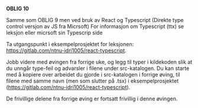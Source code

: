 **OBLIG 10**

Samme som OBLIG 9 men ved bruk av React og Typescript (Direkte type control versjon av JS fra Micrsoft)
For informasjon om Typescript (ttx) se leksjon eller micrsoft sin Typescrip side

Ta utgangspunkt i eksempelprosjektet for leksjonen: https://gitlab.com/ntnu-idri1005/react-typescript.

Jobb videre med øvingen fra forrige uke, og legg til typer i kildekoden slik at du unngår type-feil og advarsler i filene under src-katalogen. Du kan starte med å kopiere over arbeidet du gjorde i src-katalogen i forrige øving, til filene med samme navn (men som slutter på .tsx) i eksempelprosjektet (https://gitlab.com/ntnu-idri1005/react-typescript).

De frivillige delene fra forrige øving er fortsatt frivillig i denne øvingen.

